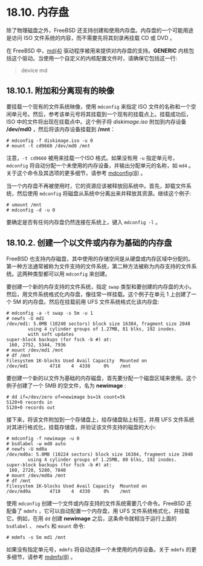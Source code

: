 # 18.10. 内存盘

除了物理磁盘之外，FreeBSD 还支持创建和使用内存盘。内存盘的一个可能用途是访问 ISO 文件系统的内容，而不需要先将其刻录再挂载 CD 或 DVD 。

在 FreeBSD 中，[md(4)](https://www.freebsd.org/cgi/man.cgi?query=md&sektion=4&format=html) 驱动程序被用来提供对内存盘的支持。**GENERIC** 内核包括这个驱动。当使用一个自定义的内核配置文件时，请确保它包括这一行:

>device md

## 18.10.1. 附加和分离现有的映像

要挂载一个现有的文件系统映像，使用 `mdconfig` 来指定 ISO 文件的名称和一个空闲单元号。然后，参考该单元号将其挂载到一个现有的挂载点上。挂载成功后，ISO 中的文件将出现在挂载点中。这个例子将 *diskimage.iso* 附加到内存设备 **/dev/md0** ，然后将该内存设备挂载到 **/mnt**：
```
# mdconfig -f diskimage.iso -u 0
# mount -t cd9660 /dev/md0 /mnt
```
注意，`-t cd9660` 被用来挂载一个ISO 格式。如果没有用 `-u` 指定单元号，`mdconfig` 将自动分配一个未使用的内存设备，并输出分配单元的名称，如 `md4` 。关于这个命令及其选项的更多细节，请参考 [mdconfig(8)](https://www.freebsd.org/cgi/man.cgi?query=mdconfig&sektion=8&format=html) 。

当一个内存盘不再被使用时，它的资源应该被释放回系统中。首先，卸载文件系统，然后使用 `mdconfig` 将磁盘从系统中分离出来并释放其资源。继续这个例子:
```
# umount /mnt
# mdconfig -d -u 0
```
要确定是否有任何内存盘仍然连接在系统上，键入 `mdconfig -l` 。

## 18.10.2. 创建一个以文件或内存为基础的内存盘

FreeBSD 也支持内存磁盘，其中使用的存储空间是从硬盘或内存区域中分配的。第一种方法通常被称为文件支持的文件系统，第二种方法被称为内存支持的文件系统。这两种类型都可以用 `mdconfig` 来创建。

要创建一个新的内存支持的文件系统，指定 `swap` 类型和要创建的内存盘的大小。然后，用文件系统格式化内存盘，像往常一样挂载。这个例子在单元 1 上创建了一个 5M 的内存盘。然后在挂载前用 UFS 文件系统格式化该内存盘:
```
# mdconfig -a -t swap -s 5m -u 1
# newfs -U md1
/dev/md1: 5.0MB (10240 sectors) block size 16384, fragment size 2048
        using 4 cylinder groups of 1.27MB, 81 blks, 192 inodes.
        with soft updates
super-block backups (for fsck -b #) at:
 160, 2752, 5344, 7936
# mount /dev/md1 /mnt
# df /mnt
Filesystem 1K-blocks Used Avail Capacity  Mounted on
/dev/md1        4718    4  4338     0%    /mnt
```
要创建一个新的以文件为基础的内存磁盘，首先要分配一个磁盘区域来使用。这个例子创建了一个 5MB 的空文件，名为 **newimage** :
```
# dd if=/dev/zero of=newimage bs=1k count=5k
5120+0 records in
5120+0 records out
```
接下来，将该文件附加到一个存储盘上，给存储盘贴上标签，并用 UFS 文件系统对其进行格式化，挂载存储盘，并验证该文件支持的磁盘的大小:
```
# mdconfig -f newimage -u 0
# bsdlabel -w md0 auto
# newfs -U md0a
/dev/md0a: 5.0MB (10224 sectors) block size 16384, fragment size 2048
        using 4 cylinder groups of 1.25MB, 80 blks, 192 inodes.
super-block backups (for fsck -b #) at:
 160, 2720, 5280, 7840
# mount /dev/md0a /mnt
# df /mnt
Filesystem 1K-blocks Used Avail Capacity  Mounted on
/dev/md0a       4710    4  4330     0%    /mnt
```
使用 `mdconfig` 创建一个文件或内存支持的文件系统需要几个命令。FreeBSD 还配备了 `mdmfs` ，它可以自动配置一个内存盘，用 UFS 文件系统格式化，并挂载它。例如，在用 `dd` 创建 **newimage** 之后，这条命令就相当于运行上面的 `bsdlabel` 、 `newfs` 和 `mount` 命令:
```
# mdmfs -s 5m md1 /mnt
```
如果没有指定单元号，`mdmfs` 将自动选择一个未使用的内存设备。关于 `mdmfs` 的更多细节，请参考 [mdmfs(8)](https://www.freebsd.org/cgi/man.cgi?query=mdmfs&sektion=8&format=html) 。
